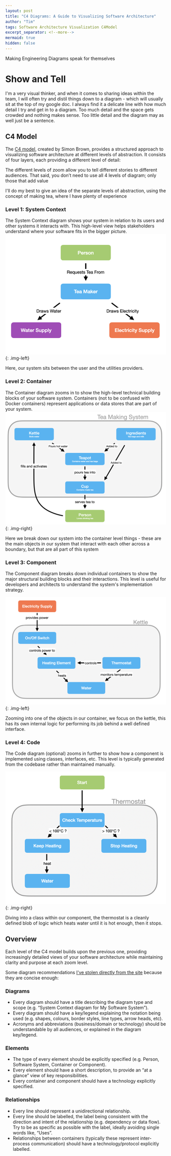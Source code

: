 ```yaml
---
layout: post
title: "C4 Diagrams: A Guide to Visualizing Software Architecture"
author: "Tim"
tags: Software Architecture Visualization C4Model
excerpt_separator: <!--more-->
mermaid: true
hidden: false
---
```


Making Engineering Diagrams speak for themselves
<!--more-->
# Show and Tell
I'm a very visual thinker, and when it comes to sharing ideas within the team, I will often try and distil things down to a diagram - which will usually sit at the top of my google doc. I always find it a delicate line with how much detail I try and get in to a diagram. Too much detail and the space gets crowded and nothing makes sense. Too little detail and the diagram may as well just be a sentence.

## C4 Model

The [C4 model](https://c4model.com/), created by Simon Brown, provides a structured approach to visualizing software architecture at different levels of abstraction. It consists of four layers, each providing a different level of detail:

The different levels of zoom allow you to tell different stories to different audiences. That said, you don’t need to use all 4 levels of diagram; only those that add value 

I'll do my best to give an idea of the separate levels of abstraction, using the concept of making tea, where I have plenty of experience

### Level 1: System Context
The System Context diagram shows your system in relation to its users and other systems it interacts with. This high-level view helps stakeholders understand where your software fits in the bigger picture.
![C4 System Context Diagram](/assets/images/c4_system_diagram.png){: .img-left}

Here, our system sits between the user and the utilities providers.


### Level 2: Container
The Container diagram zooms in to show the high-level technical building blocks of your software system. Containers (not to be confused with Docker containers) represent applications or data stores that are part of your system.
![C4 Container Diagram](/assets/images/c4_container_diagram.png){: .img-right}

Here we break down our system into the container level things - these are the main objects in our system that interact with each other across a boundary, but that are all part of this system 


### Level 3: Component
The Component diagram breaks down individual containers to show the major structural building blocks and their interactions. This level is useful for developers and architects to understand the system's implementation strategy.

![C4 Component Diagram](/assets/images/c4_component_diagram.png){: .img-left}

Zooming into one of the objects in our container, we focus on the kettle, this has its own internal logic for performing its job behind a well defined interface.


### Level 4: Code
The Code diagram (optional) zooms in further to show how a component is implemented using classes, interfaces, etc. This level is typically generated from the codebase rather than maintained manually.

![C4 Code Diagram](/assets/images/c4_code_diagram.png){: .img-right}

Diving into a class within our component, the thermostat is a cleanly defined blob of logic which heats water until it is hot enough, then it stops.

## Overview

Each level of the C4 model builds upon the previous one, providing increasingly detailed views of your software architecture while maintaining clarity and purpose at each zoom level.

Some diagram recommendations [I've stolen directly from the site](https://c4model.com/diagrams/notation) because they are concise enough:

### Diagrams

* Every diagram should have a title describing the diagram type and scope (e.g. “System Context diagram for My Software System”).
* Every diagram should have a key/legend explaining the notation being used (e.g. shapes, colours, border styles, line types, arrow heads, etc).
* Acronyms and abbreviations (business/domain or technology) should be understandable by all audiences, or explained in the diagram key/legend.

### Elements

* The type of every element should be explicitly specified (e.g. Person, Software System, Container or Component).
* Every element should have a short description, to provide an “at a glance” view of key responsibilities.
* Every container and component should have a technology explicitly specified.

### Relationships

* Every line should represent a unidirectional relationship.
* Every line should be labelled, the label being consistent with the direction and intent of the relationship (e.g. dependency or data flow). Try to be as specific as possible with the label, ideally avoiding single words like, “Uses”.
* Relationships between containers (typically these represent inter-process communication) should have a technology/protocol explicitly labelled.

